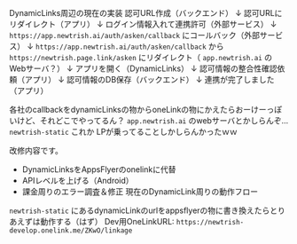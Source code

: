 DynamicLinks周辺の現在の実装
認可URL作成（バックエンド）
↓
認可URLにリダイレクト（アプリ）
↓
ログイン情報入れて連携許可（外部サービス）
↓
`https://app.newtrish.ai/auth/asken/callback` にコールバック（外部サービス）
↓
`https://app.newtrish.ai/auth/asken/callback` から `https://newtrish.page.link/asken` にリダイレクト（ `app.newtrish.ai` のWebサーバ？）
↓
アプリを開く（DynamicLinks）
↓
認可情報の整合性確認依頼（アプリ）
↓
認可情報のDB保存（バックエンド）
↓
連携が完了しました（アプリ）

各社のcallbackをdynamicLinksの物からoneLinkの物にかえたらおーけーっぽいけど、それどこでやってるん？
`app.newtrish.ai` のwebサーバとかしらんぞ…
`newtrish-static` これか
LPが乗ってることしかしらんかったｗｗ

改修内容です。
- DynamicLinksをAppsFlyerのonelinkに代替
- APIレベルを上げる（Android）
- 課金周りのエラー調査＆修正 現在のDynamicLink周りの動作フロー

`newtrish-static` にあるdynamicLinkのurlをappsflyerの物に書き換えたらとりあえずは動作する（はず）
Dev用OneLinkURL:
`https://newtrish-develop.onelink.me/ZKwO/linkage`